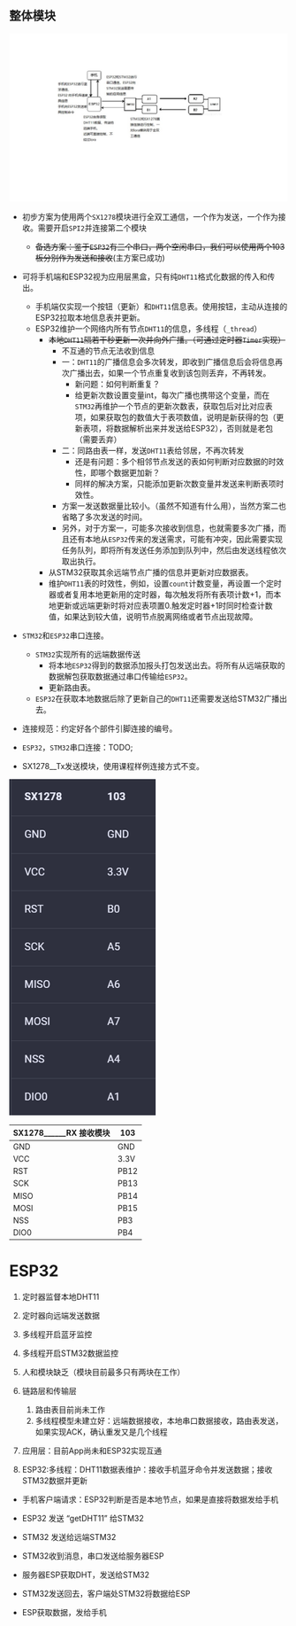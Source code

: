 ## 整体模块

![模式](assets/README/模式.jpg)

* 初步方案为使用两个`SX1278`模块进行全双工通信，一个作为发送，一个作为接收。需要开启`SPI2`并连接第二个模块
  * ~~备选方案：鉴于`ESP32`有三个串口，两个空闲串口，我们可以使用两个103板分别作为发送和接收~~(主方案已成功)
* 可将手机端和ESP32视为应用层黑盒，只有纯`DHT11`格式化数据的传入和传出。
  * 手机端仅实现一个按钮（更新）和`DHT11`信息表。使用按钮，主动从连接的ESP32拉取本地信息表并更新。
  * ESP32维护一个网络内所有节点`DHT11`的信息，多线程（`_thread`）
    * ~~本地`DHT11`隔若干秒更新一次并向外广播。（可通过定时器`Timer`实现）~~
      * 不互通的节点无法收到信息
      * 一：`DHT11`的广播信息会多次转发，即收到广播信息后会将信息再次广播出去，如果一个节点重复收到该包则丢弃，不再转发。
        * 新问题：如何判断重复？
        * 给更新次数设置变量int，每次广播也携带这个变量，而在`STM32`再维护一个节点的更新次数表，获取包后对比对应表项，如果获取包的数值大于表项数值，说明是新获得的包（更新表项，将数据解析出来并发送给ESP32），否则就是老包（需要丢弃）
      * 二：同路由表一样，发送`DHT11`表给邻居，不再次转发
        * 还是有问题：多个相邻节点发送的表如何判断对应数据的时效性，即哪个数据更加新？
        * 同样的解决方案，只能添加更新次数变量并发送来判断表项时效性。
      * 方案一发送数据量比较小。（虽然不知道有什么用），当然方案二也省略了多次发送的时间。
      * 另外，对于方案一，可能多次接收到信息，也就需要多次广播，而且还有本地从`ESP32`传来的发送需求，可能有冲突，因此需要实现任务队列，即将所有发送任务添加到队列中，然后由发送线程依次取出执行。
    * 从STM32获取其余远端节点广播的信息并更新对应数据表。
    * 维护`DHT11`表的时效性，例如，设置`count`计数变量，再设置一个定时器或者复用本地更新用的定时器，每次触发将所有表项计数+1，而本地更新或远端更新时将对应表项置0.触发定时器+1时同时检查计数值，如果达到较大值，说明节点脱离网络或者节点出现故障。
* `STM32`和`ESP32`串口连接。
  * `STM32`实现所有的远端数据传送
    * 将本地`ESP32`得到的数据添加报头打包发送出去。将所有从远端获取的数据解包获取数据通过串口传输给`ESP32`。
    * 更新路由表。
  * `ESP32`在获取本地数据后除了更新自己的`DHT11`还需要发送给STM32广播出去。









* 连接规范：约定好各个部件引脚连接的编号。
* `ESP32`，`STM32`串口连接：TODO;

* SX1278__Tx发送模块，使用课程样例连接方式不变。

![image-20230612134702398](assets/README/image-20230612134702398.png)

| SX1278______RX 接收模块 | 103  |
| ----------------------- | ---- |
| GND                     | GND  |
| VCC                     | 3.3V |
| RST                     | PB12 |
| SCK                     | PB13 |
| MISO                    | PB14 |
| MOSI                    | PB15 |
| NSS                     | PB3  |
| DIO0                    | PB4  |





# ESP32

1. 定时器监督本地DHT11
2. 定时器向远端发送数据
3. 多线程开启蓝牙监控
4. 多线程开启STM32数据监控

















1. 人和模块缺乏（模块目前最多只有两块在工作）
2. 链路层和传输层
   1. 路由表目前尚未工作
   2. 多线程模型未建立好：远端数据接收，本地串口数据接收，路由表发送，如果实现ACK，确认重发又是几个线程
3. 应用层：目前App尚未和ESP32实现互通
4. ESP32:多线程：DHT11数据表维护：接收手机蓝牙命令并发送数据；接收STM32数据并更新







* 手机客户端请求：ESP32判断是否是本地节点，如果是直接将数据发给手机

* ESP32 发送 “getDHT11” 给STM32
* STM32 发送给远端STM32
* STM32收到消息，串口发送给服务器ESP
* 服务器ESP获取DHT，发送给STM32
* STM32发送回去，客户端处STM32将数据给ESP
* ESP获取数据，发给手机













